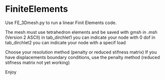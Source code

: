 # FiniteElements

Use FE_3Dmesh.py to run a linear Finit Elements code.

The mesh must use tetrahedron elements and be saved with gmsh in .msh (Version 2 ASCII)
in tab_dirchlet1 you can indicate your node with 0 dof
in tab_dirchlet2 you can indicate your node with a specif load

Choose your resolution method (penalty or reduced stifness matrix)
If you have displacements boundary conditions, use the penalty method (reduced stifness matrix not yet working)

Enjoy
